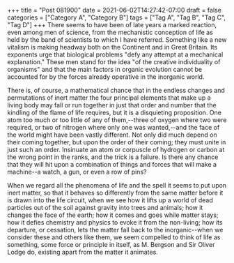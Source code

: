 +++
title = "Post 081900"
date = 2021-06-02T14:27:42-07:00
draft = false
categories = ["Category A", "Category B"]
tags = ["Tag A", "Tag B", "Tag C", "Tag D"]
+++
There seems to have been of late years a marked reaction, even among men of science, from the mechanistic conception of life as held by the band of scientists to which I have referred. Something like a new vitalism is making headway both on the Continent and in Great Britain. Its exponents urge that biological problems "defy any attempt at a mechanical explanation." These men stand for the idea "of the creative individuality of organisms" and that the main factors in organic evolution cannot be accounted for by the forces already operative in the inorganic world.

There is, of course, a mathematical chance that in the endless changes and permutations of inert matter the four principal elements that make up a living body may fall or run together in just that order and number that the kindling of the flame of life requires, but it is a disquieting proposition. One atom too much or too little of any of them,--three of oxygen where two were required, or two of nitrogen where only one was wanted,--and the face of the world might have been vastly different. Not only did much depend on their coming together, but upon the order of their coming; they must unite in just such an order. Insinuate an atom or corpuscle of hydrogen or carbon at the wrong point in the ranks, and the trick is a failure. Is there any chance that they will hit upon a combination of things and forces that will make a machine--a watch, a gun, or even a row of pins?

When we regard all the phenomena of life and the spell it seems to put upon inert matter, so that it behaves so differently from the same matter before it is drawn into the life circuit, when we see how it lifts up a world of dead particles out of the soil against gravity into trees and animals; how it changes the face of the earth; how it comes and goes while matter stays; how it defies chemistry and physics to evoke it from the non-living; how its departure, or cessation, lets the matter fall back to the inorganic--when we consider these and others like them, we seem compelled to think of life as something, some force or principle in itself, as M. Bergson and Sir Oliver Lodge do, existing apart from the matter it animates.
